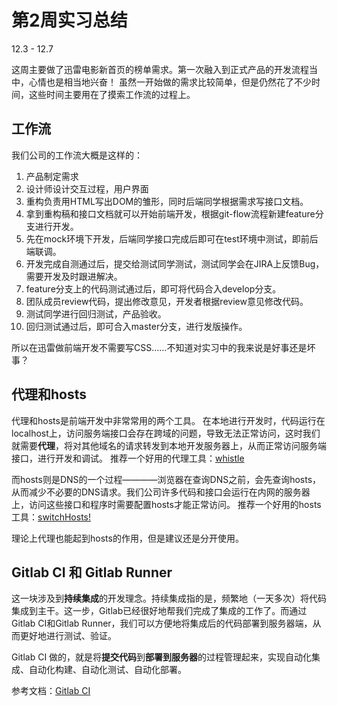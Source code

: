 # 第2周实习总结
12.3 - 12.7

这周主要做了迅雷电影新首页的榜单需求。第一次融入到正式产品的开发流程当中，心情也是相当地兴奋！
虽然一开始做的需求比较简单，但是仍然花了不少时间，这些时间主要用在了摸索工作流的过程上。

## 工作流
我们公司的工作流大概是这样的：
1. 产品制定需求
2. 设计师设计交互过程，用户界面
3. 重构负责用HTML写出DOM的雏形，同时后端同学根据需求写接口文档。
4. 拿到重构稿和接口文档就可以开始前端开发，根据git-flow流程新建feature分支进行开发。
5. 先在mock环境下开发，后端同学接口完成后即可在test环境中测试，即前后端联调。
6. 开发完成自测通过后，提交给测试同学测试，测试同学会在JIRA上反馈Bug，需要开发及时跟进解决。
7. feature分支上的代码测试通过后，即可将代码合入develop分支。
8. 团队成员review代码，提出修改意见，开发者根据review意见修改代码。
9. 测试同学进行回归测试，产品验收。
10. 回归测试通过后，即可合入master分支，进行发版操作。

所以在迅雷做前端开发不需要写CSS……不知道对实习中的我来说是好事还是坏事？


## 代理和hosts
代理和hosts是前端开发中非常常用的两个工具。
在本地进行开发时，代码运行在localhost上，访问服务端接口会存在跨域的问题，导致无法正常访问，这时我们就需要**代理**，将对其他域名的请求转发到本地开发服务器上，从而正常访问服务端接口，进行开发和调试。
推荐一个好用的代理工具：[whistle](https://github.com/avwo/whistle)

而hosts则是DNS的一个过程————浏览器在查询DNS之前，会先查询hosts，从而减少不必要的DNS请求。我们公司许多代码和接口会运行在内网的服务器上，访问这些接口和程序时需要配置hosts才能正常访问。
推荐一个好用的hosts工具：[switchHosts!](https://github.com/oldj/SwitchHosts)

理论上代理也能起到hosts的作用，但是建议还是分开使用。

## Gitlab CI 和 Gitlab Runner
这一块涉及到**持续集成**的开发理念。持续集成指的是，频繁地（一天多次）将代码集成到主干。这一步，Gitlab已经很好地帮我们完成了集成的工作了。而通过Gitlab CI和Gitlab Runner，我们可以方便地将集成后的代码部署到服务器端，从而更好地进行测试、验证。

Gitlab CI 做的，就是将**提交代码**到**部署到服务器**的过程管理起来，实现自动化集成、自动化构建、自动化测试、自动化部署。

参考文档：[Gitlab CI](https://scarletsky.github.io/2016/07/29/use-gitlab-ci-for-continuous-integration/)